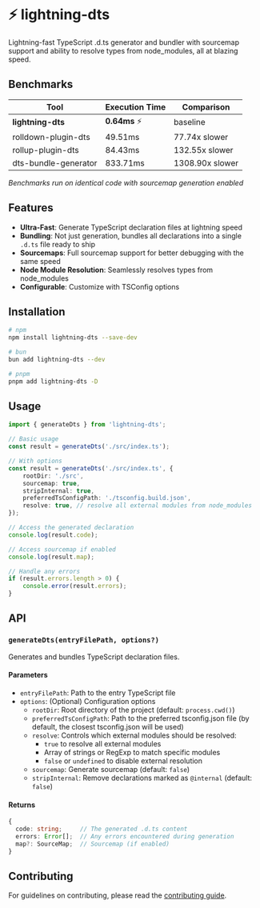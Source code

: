 # ⚡️ lightning-dts

Lightning-fast TypeScript .d.ts generator and bundler with sourcemap support and ability to resolve types from node_modules, all at blazing speed.

## Benchmarks

| Tool                 | Execution Time | Comparison      |
| -------------------- | -------------- | --------------- |
| **lightning-dts**    | **0.64ms** ⚡️ | baseline        |
| rolldown-plugin-dts  | 49.51ms        | 77.74x slower   |
| rollup-plugin-dts    | 84.43ms        | 132.55x slower  |
| dts-bundle-generator | 833.71ms       | 1308.90x slower |

_Benchmarks run on identical code with sourcemap generation enabled_

## Features

- **Ultra-Fast**: Generate TypeScript declaration files at lightning speed
- **Bundling**: Not just generation, bundles all declarations into a single `.d.ts` file ready to ship
- **Sourcemaps**: Full sourcemap support for better debugging with the same speed
- **Node Module Resolution**: Seamlessly resolves types from node_modules
- **Configurable**: Customize with TSConfig options

## Installation

```bash
# npm
npm install lightning-dts --save-dev

# bun
bun add lightning-dts --dev

# pnpm
pnpm add lightning-dts -D
```

## Usage

```typescript
import { generateDts } from 'lightning-dts';

// Basic usage
const result = generateDts('./src/index.ts');

// With options
const result = generateDts('./src/index.ts', {
	rootDir: './src',
	sourcemap: true,
	stripInternal: true,
	preferredTsConfigPath: './tsconfig.build.json',
	resolve: true, // resolve all external modules from node_modules
});

// Access the generated declaration
console.log(result.code);

// Access sourcemap if enabled
console.log(result.map);

// Handle any errors
if (result.errors.length > 0) {
	console.error(result.errors);
}
```

## API

### `generateDts(entryFilePath, options?)`

Generates and bundles TypeScript declaration files.

#### Parameters

- `entryFilePath`: Path to the entry TypeScript file
- `options`: (Optional) Configuration options
  - `rootDir`: Root directory of the project (default: `process.cwd()`)
  - `preferredTsConfigPath`: Path to the preferred tsconfig.json file (by default, the closest tsconfig.json will be used)
  - `resolve`: Controls which external modules should be resolved:
    - `true` to resolve all external modules
    - Array of strings or RegExp to match specific modules
    - `false` or `undefined` to disable external resolution
  - `sourcemap`: Generate sourcemap (default: `false`)
  - `stripInternal`: Remove declarations marked as `@internal` (default: `false`)

#### Returns

```typescript
{
  code: string;     // The generated .d.ts content
  errors: Error[];  // Any errors encountered during generation
  map?: SourceMap;  // Sourcemap (if enabled)
}
```

## Contributing

For guidelines on contributing, please read the [contributing guide](../../CONTRIBUTING.md).
